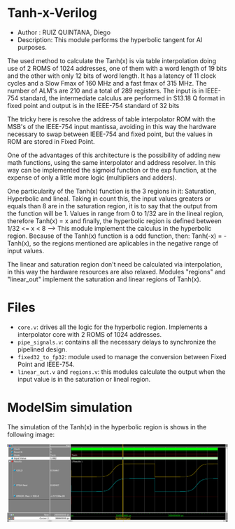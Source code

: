 

# Tanh-x-Verilog

  
- Author :     RUIZ QUINTANA, Diego
- Description: This module performs the hyperbolic 
  tangent for AI purposes.
<div text-align: justify>
The used method to calculate the Tanh(x) is via
table interpolation doing use of 2 ROMS of 1024
addresses, one of them with a word length of 19
bits and the other with only 12 bits of word length. It has a latency of 11
clock cycles and a Slow Fmax of 160 MHz and a 
fast fmax of 315 MHz. The number of ALM's are 210
and a total of 289 registers. The input is in 
IEEE-754 standard, the intermediate calculus are
performed in S13.18 Q format in fixed point and 
output is in the IEEE-754 standard of 32 bits
</div>

The tricky here is resolve the address of table 
interpolator ROM with the MSB's of the IEEE-754 input 
mantissa, avoiding in this way the hardware necessary 
to swap between IEEE-754 and fixed point, but 
the values in ROM are stored in Fixed Point.

One of the advantages of this architecture is the possibility 
of adding new math functions, using the same interpolator
and address resolver. In this way can be implemented 
the sigmoid function or the exp function, at the expense of
only a little more logic (multipliers and adders).

One particularity of the Tanh(x) function is the 3 regions in it:
Saturation, Hyperbolic and lineal. Taking in count this, the input values
greaters or equals than 8 are in the saturation region, it is to say that
the output from the function will be 1. Values in range from 0 to
1/32 are in the lineal region, therefore Tanh(x) = x and finally,
the hyperbolic region is defined between 1/32 <= x < 8 --> This module
implement the calculus in the hyperbolic region. Because of the Tanh(x) 
function is a odd function, then: Tanh(-x) = -Tanh(x), so the regions
mentioned are aplicables in the negative range of input values.

The linear and saturation region don't need be calculated via interpolation,
in this way the hardware resources are also relaxed. Modules "regions"
and "linear_out" implement the saturation and linear regions of Tanh(x).


# Files
- `core.v`: drives all the logic for the hyperbolic region. Implements a interpolator core with 2 ROMS of 1024 addresses.
- `pipe_signals.v`: contains all the necessary delays to synchronize the pipelined design.
- `fixed32_to_fp32`: module used to manage the conversion between Fixed Point and IEEE-754.
- `linear_out.v` and `regions.v`: this modules calculate the output when the input value is in the saturation or lineal region.


# ModelSim simulation
The simulation of the Tanh(x) in the hyperbolic region is shows in the following image:

![picture](muestra.bmp)



